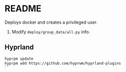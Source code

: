 # README

Deploys docker and creates a privileged user.

1. Modify `deploy/group_data/all.py` info.

## Hyprland

```sh
hyprpm update
hyprpm add https://github.com/hyprwm/hyprland-plugins
``
```
